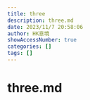 ```yaml
---
title: three
description: three.md
date: 2023/11/7 20:58:06
author: HK意境
showAccessNumber: true
categories: []
tags: []
---
```

# three.md
